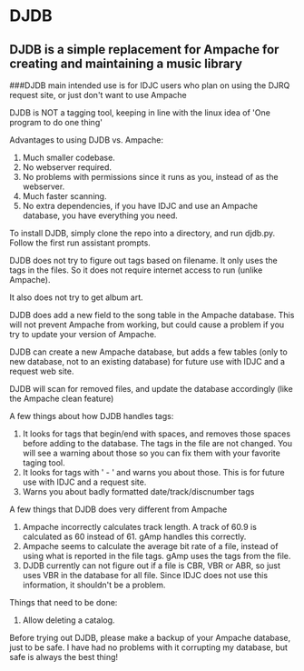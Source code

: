 DJDB
====

DJDB is a simple replacement for Ampache for creating and maintaining a music library
-------------------------------------------------------------------------------------

###DJDB main intended use is for IDJC users who plan on using the DJRQ request site, or just don't want to use Ampache

DJDB is NOT a tagging tool, keeping in line with the linux idea of 'One program to do one thing'

Advantages to using DJDB vs. Ampache:
 1. Much smaller codebase.
 2. No webserver required.
 3. No problems with permissions since it runs as you, instead of as the webserver.
 4. Much faster scanning.
 5. No extra dependencies, if you have IDJC and use an Ampache database, you have everything you need.

To install DJDB, simply clone the repo into a directory, and run djdb.py. Follow the first run assistant prompts.

DJDB does not try to figure out tags based on filename. It only uses the tags in the files. So
it does not require internet access to run (unlike Ampache).

It also does not try to get album art.

DJDB does add a new field to the song table in the Ampache database. This will not prevent Ampache
from working, but could cause a problem if you try to update your version of Ampache.

DJDB can create a new Ampache database, but adds a few tables (only to new database, not to an existing
database) for future use with IDJC and a request web site.

DJDB will scan for removed files, and update the database accordingly (like the Ampache clean feature)

A few things about how DJDB handles tags:
 1. It looks for tags that begin/end with spaces, and removes those spaces before adding to the
    database. The tags in the file are not changed. You will see a warning about those so you
    can fix them with your favorite taging tool.
 2. It looks for tags with ' - ' and warns you about those. This is for future use with IDJC and
    a request site.
 3. Warns you about badly formatted date/track/discnumber tags

A few things that DJDB does very different from Ampache
 1. Ampache incorrectly calculates track length. A track of 60.9 is calculated as 60
    instead of 61. gAmp handles this correctly.
 2. Ampache seems to calculate the average bit rate of a file, instead of using what
    is reported in the file tags. gAmp uses the tags from the file.
 3. DJDB currently can not figure out if a file is CBR, VBR or ABR, so just uses
    VBR in the database for all file. Since IDJC does not use this information,
    it shouldn't be a problem.

Things that need to be done:
 1. Allow deleting a catalog.

Before trying out DJDB, please make a backup of your Ampache database, just to be safe.
I have had no problems with it corrupting my database, but safe is always the best thing!

